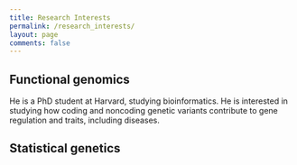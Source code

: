 ```yaml
---
title: Research Interests
permalink: /research_interests/
layout: page
comments: false
---
```


## Functional genomics


He is a PhD student at Harvard, studying bioinformatics. He is interested in studying how coding and noncoding genetic variants contribute to gene regulation and traits, including diseases.

## Statistical genetics
